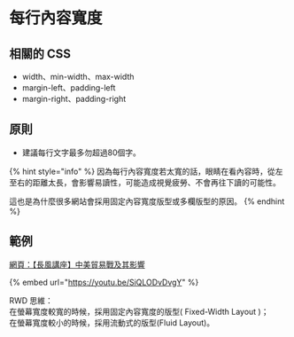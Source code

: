# 每行內容寬度

## 相關的 CSS

* width、min-width、max-width
* margin-left、padding-left
* margin-right、padding-right

## 原則

* 建議每行文字最多勿超過80個字。

{% hint style="info" %}
因為每行內容寬度若太寬的話，眼睛在看內容時，從左至右的距離太長，會影響易讀性，可能造成視覺疲勞、不會再往下讀的可能性。

這也是為什麼很多網站會採用固定內容寬度版型或多欄版型的原因。
{% endhint %}

## 範例

[網頁：【長風講座】中美貿易戰及其影響](http://fairwindsfoundation.org/activity/%E9%95%B7%E9%A2%A8%E8%AC%9B%E5%BA%A7/3/%E3%80%90%E9%95%B7%E9%A2%A8%E8%AC%9B%E5%BA%A7%E3%80%91%E4%B8%AD%E7%BE%8E%E8%B2%BF%E6%98%93%E6%88%B0%E5%8F%8A%E5%85%B6%E5%BD%B1%E9%9F%BF/51)

{% embed url="https://youtu.be/SiQLODvDvgY" %}

RWD 思維：  
在螢幕寬度較寬的時候，採用固定內容寬度的版型\( Fixed-Width Layout \)；  
在螢幕寬度較小的時候，採用流動式的版型\(Fluid Layout\)。

